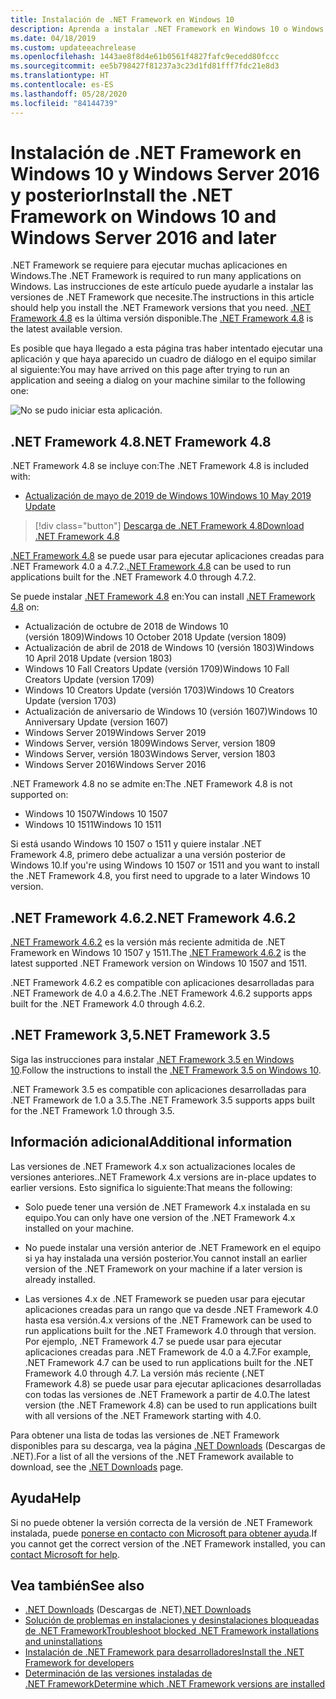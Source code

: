 ```yaml
---
title: Instalación de .NET Framework en Windows 10
description: Aprenda a instalar .NET Framework en Windows 10 o Windows Server 2016.
ms.date: 04/18/2019
ms.custom: updateeachrelease
ms.openlocfilehash: 1443ae8f8d4e61b0561f4827fafc9ecedd80fccc
ms.sourcegitcommit: ee5b798427f81237a3c23d1fd81fff7fdc21e8d3
ms.translationtype: HT
ms.contentlocale: es-ES
ms.lasthandoff: 05/28/2020
ms.locfileid: "84144739"
---
```

# <a name="install-the-net-framework-on-windows-10-and-windows-server-2016-and-later"></a><span data-ttu-id="3536c-103">Instalación de .NET Framework en Windows 10 y Windows Server 2016 y posterior</span><span class="sxs-lookup"><span data-stu-id="3536c-103">Install the .NET Framework on Windows 10 and Windows Server 2016 and later</span></span>

<span data-ttu-id="3536c-104">.NET Framework se requiere para ejecutar muchas aplicaciones en Windows.</span><span class="sxs-lookup"><span data-stu-id="3536c-104">The .NET Framework is required to run many applications on Windows.</span></span> <span data-ttu-id="3536c-105">Las instrucciones de este artículo puede ayudarle a instalar las versiones de .NET Framework que necesite.</span><span class="sxs-lookup"><span data-stu-id="3536c-105">The instructions in this article should help you install the .NET Framework versions that you need.</span></span> <span data-ttu-id="3536c-106">[.NET Framework 4.8](https://github.com/Microsoft/dotnet/tree/master/releases/net48) es la última versión disponible.</span><span class="sxs-lookup"><span data-stu-id="3536c-106">The [.NET Framework 4.8](https://github.com/Microsoft/dotnet/tree/master/releases/net48) is the latest available version.</span></span>

<span data-ttu-id="3536c-107">Es posible que haya llegado a esta página tras haber intentado ejecutar una aplicación y que haya aparecido un cuadro de diálogo en el equipo similar al siguiente:</span><span class="sxs-lookup"><span data-stu-id="3536c-107">You may have arrived on this page after trying to run an application and seeing a dialog on your machine similar to the following one:</span></span>

![No se pudo iniciar esta aplicación.](./media/this-application-could-not-be-started.png)

## <a name="net-framework-48"></a><span data-ttu-id="3536c-109">.NET Framework 4.8</span><span class="sxs-lookup"><span data-stu-id="3536c-109">.NET Framework 4.8</span></span>

<span data-ttu-id="3536c-110">.NET Framework 4.8 se incluye con:</span><span class="sxs-lookup"><span data-stu-id="3536c-110">The .NET Framework 4.8 is included with:</span></span>

- [<span data-ttu-id="3536c-111">Actualización de mayo de 2019 de Windows 10</span><span class="sxs-lookup"><span data-stu-id="3536c-111">Windows 10 May 2019 Update</span></span>](https://support.microsoft.com/help/4028685/windows-10-get-the-update)

> [!div class="button"]
> [<span data-ttu-id="3536c-112">Descarga de .NET Framework 4.8</span><span class="sxs-lookup"><span data-stu-id="3536c-112">Download .NET Framework 4.8</span></span>](https://dotnet.microsoft.com/download/dotnet-framework/net48)

<span data-ttu-id="3536c-113">[.NET Framework 4.8](https://dotnet.microsoft.com/download/dotnet-framework/net48) se puede usar para ejecutar aplicaciones creadas para .NET Framework 4.0 a 4.7.2.</span><span class="sxs-lookup"><span data-stu-id="3536c-113">[.NET Framework 4.8](https://dotnet.microsoft.com/download/dotnet-framework/net48) can be used to run applications built for the .NET Framework 4.0 through 4.7.2.</span></span>

<span data-ttu-id="3536c-114">Se puede instalar [.NET Framework 4.8](https://dotnet.microsoft.com/download/dotnet-framework/net48) en:</span><span class="sxs-lookup"><span data-stu-id="3536c-114">You can install [.NET Framework 4.8](https://dotnet.microsoft.com/download/dotnet-framework/net48) on:</span></span>

- <span data-ttu-id="3536c-115">Actualización de octubre de 2018 de Windows 10 (versión 1809)</span><span class="sxs-lookup"><span data-stu-id="3536c-115">Windows 10 October 2018 Update (version 1809)</span></span>
- <span data-ttu-id="3536c-116">Actualización de abril de 2018 de Windows 10 (versión 1803)</span><span class="sxs-lookup"><span data-stu-id="3536c-116">Windows 10 April 2018 Update (version 1803)</span></span>
- <span data-ttu-id="3536c-117">Windows 10 Fall Creators Update (versión 1709)</span><span class="sxs-lookup"><span data-stu-id="3536c-117">Windows 10 Fall Creators Update (version 1709)</span></span>
- <span data-ttu-id="3536c-118">Windows 10 Creators Update (versión 1703)</span><span class="sxs-lookup"><span data-stu-id="3536c-118">Windows 10 Creators Update (version 1703)</span></span>
- <span data-ttu-id="3536c-119">Actualización de aniversario de Windows 10 (versión 1607)</span><span class="sxs-lookup"><span data-stu-id="3536c-119">Windows 10 Anniversary Update (version 1607)</span></span>
- <span data-ttu-id="3536c-120">Windows Server 2019</span><span class="sxs-lookup"><span data-stu-id="3536c-120">Windows Server 2019</span></span>
- <span data-ttu-id="3536c-121">Windows Server, versión 1809</span><span class="sxs-lookup"><span data-stu-id="3536c-121">Windows Server, version 1809</span></span>
- <span data-ttu-id="3536c-122">Windows Server, versión 1803</span><span class="sxs-lookup"><span data-stu-id="3536c-122">Windows Server, version 1803</span></span>
- <span data-ttu-id="3536c-123">Windows Server 2016</span><span class="sxs-lookup"><span data-stu-id="3536c-123">Windows Server 2016</span></span>

<span data-ttu-id="3536c-124">.NET Framework 4.8 no se admite en:</span><span class="sxs-lookup"><span data-stu-id="3536c-124">The .NET Framework 4.8 is not supported on:</span></span>

- <span data-ttu-id="3536c-125">Windows 10 1507</span><span class="sxs-lookup"><span data-stu-id="3536c-125">Windows 10 1507</span></span>
- <span data-ttu-id="3536c-126">Windows 10 1511</span><span class="sxs-lookup"><span data-stu-id="3536c-126">Windows 10 1511</span></span>

<span data-ttu-id="3536c-127">Si está usando Windows 10 1507 o 1511 y quiere instalar .NET Framework 4.8, primero debe actualizar a una versión posterior de Windows 10.</span><span class="sxs-lookup"><span data-stu-id="3536c-127">If you're using Windows 10 1507 or 1511 and you want to install the .NET Framework 4.8, you first need to upgrade to a later Windows 10 version.</span></span>

## <a name="net-framework-462"></a><span data-ttu-id="3536c-128">.NET Framework 4.6.2</span><span class="sxs-lookup"><span data-stu-id="3536c-128">.NET Framework 4.6.2</span></span>

<span data-ttu-id="3536c-129">[.NET Framework 4.6.2](https://dotnet.microsoft.com/download/dotnet-framework/net462) es la versión más reciente admitida de .NET Framework en Windows 10 1507 y 1511.</span><span class="sxs-lookup"><span data-stu-id="3536c-129">The [.NET Framework 4.6.2](https://dotnet.microsoft.com/download/dotnet-framework/net462) is the latest supported .NET Framework version on Windows 10 1507 and 1511.</span></span>

<span data-ttu-id="3536c-130">.NET Framework 4.6.2 es compatible con aplicaciones desarrolladas para .NET Framework de 4.0 a 4.6.2.</span><span class="sxs-lookup"><span data-stu-id="3536c-130">The .NET Framework 4.6.2 supports apps built for the .NET Framework 4.0 through 4.6.2.</span></span>

## <a name="net-framework-35"></a><span data-ttu-id="3536c-131">.NET Framework 3,5</span><span class="sxs-lookup"><span data-stu-id="3536c-131">.NET Framework 3.5</span></span>

<span data-ttu-id="3536c-132">Siga las instrucciones para instalar [.NET Framework 3.5 en Windows 10](dotnet-35-windows-10.md).</span><span class="sxs-lookup"><span data-stu-id="3536c-132">Follow the instructions to install the [.NET Framework 3.5 on Windows 10](dotnet-35-windows-10.md).</span></span>

<span data-ttu-id="3536c-133">.NET Framework 3.5 es compatible con aplicaciones desarrolladas para .NET Framework de 1.0 a 3.5.</span><span class="sxs-lookup"><span data-stu-id="3536c-133">The .NET Framework 3.5 supports apps built for the .NET Framework 1.0 through 3.5.</span></span>

## <a name="additional-information"></a><span data-ttu-id="3536c-134">Información adicional</span><span class="sxs-lookup"><span data-stu-id="3536c-134">Additional information</span></span>

<span data-ttu-id="3536c-135">Las versiones de .NET Framework 4.x son actualizaciones locales de versiones anteriores.</span><span class="sxs-lookup"><span data-stu-id="3536c-135">.NET Framework 4.x versions are in-place updates to earlier versions.</span></span> <span data-ttu-id="3536c-136">Esto significa lo siguiente:</span><span class="sxs-lookup"><span data-stu-id="3536c-136">That means the following:</span></span>

- <span data-ttu-id="3536c-137">Solo puede tener una versión de .NET Framework 4.x instalada en su equipo.</span><span class="sxs-lookup"><span data-stu-id="3536c-137">You can only have one version of the .NET Framework 4.x installed on your machine.</span></span>

- <span data-ttu-id="3536c-138">No puede instalar una versión anterior de .NET Framework en el equipo si ya hay instalada una versión posterior.</span><span class="sxs-lookup"><span data-stu-id="3536c-138">You cannot install an earlier version of the .NET Framework on your machine if a later version is already installed.</span></span>

- <span data-ttu-id="3536c-139">Las versiones 4.x de .NET Framework se pueden usar para ejecutar aplicaciones creadas para un rango que va desde .NET Framework 4.0 hasta esa versión.</span><span class="sxs-lookup"><span data-stu-id="3536c-139">4.x versions of the .NET Framework can be used to run applications built for the .NET Framework 4.0 through that version.</span></span> <span data-ttu-id="3536c-140">Por ejemplo, .NET Framework 4.7 se puede usar para ejecutar aplicaciones creadas para .NET Framework de 4.0 a 4.7.</span><span class="sxs-lookup"><span data-stu-id="3536c-140">For example, .NET Framework 4.7 can be used to run applications built for the .NET Framework 4.0 through 4.7.</span></span> <span data-ttu-id="3536c-141">La versión más reciente (.NET Framework 4.8) se puede usar para ejecutar aplicaciones desarrolladas con todas las versiones de .NET Framework a partir de 4.0.</span><span class="sxs-lookup"><span data-stu-id="3536c-141">The latest version (the .NET Framework 4.8) can be used to run applications built with all versions of the .NET Framework starting with 4.0.</span></span>

<span data-ttu-id="3536c-142">Para obtener una lista de todas las versiones de .NET Framework disponibles para su descarga, vea la página [.NET Downloads](https://dotnet.microsoft.com/download) (Descargas de .NET).</span><span class="sxs-lookup"><span data-stu-id="3536c-142">For a list of all the versions of the .NET Framework available to download, see the [.NET Downloads](https://dotnet.microsoft.com/download) page.</span></span>

## <a name="help"></a><span data-ttu-id="3536c-143">Ayuda</span><span class="sxs-lookup"><span data-stu-id="3536c-143">Help</span></span>

<span data-ttu-id="3536c-144">Si no puede obtener la versión correcta de la versión de .NET Framework instalada, puede [ponerse en contacto con Microsoft para obtener ayuda](mailto:dotnet-install-help@service.microsoft.com?subject=Install-Help).</span><span class="sxs-lookup"><span data-stu-id="3536c-144">If you cannot get the correct version of the .NET Framework installed, you can [contact Microsoft for help](mailto:dotnet-install-help@service.microsoft.com?subject=Install-Help).</span></span>

## <a name="see-also"></a><span data-ttu-id="3536c-145">Vea también</span><span class="sxs-lookup"><span data-stu-id="3536c-145">See also</span></span>

- <span data-ttu-id="3536c-146">[.NET Downloads](https://dotnet.microsoft.com/download) (Descargas de .NET)</span><span class="sxs-lookup"><span data-stu-id="3536c-146">[.NET Downloads](https://dotnet.microsoft.com/download)</span></span>
- [<span data-ttu-id="3536c-147">Solución de problemas en instalaciones y desinstalaciones bloqueadas de .NET Framework</span><span class="sxs-lookup"><span data-stu-id="3536c-147">Troubleshoot blocked .NET Framework installations and uninstallations</span></span>](troubleshoot-blocked-installations-and-uninstallations.md)
- [<span data-ttu-id="3536c-148">Instalación de .NET Framework para desarrolladores</span><span class="sxs-lookup"><span data-stu-id="3536c-148">Install the .NET Framework for developers</span></span>](guide-for-developers.md)
- [<span data-ttu-id="3536c-149">Determinación de las versiones instaladas de .NET Framework</span><span class="sxs-lookup"><span data-stu-id="3536c-149">Determine which .NET Framework versions are installed</span></span>](../migration-guide/how-to-determine-which-versions-are-installed.md)
